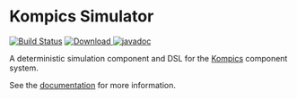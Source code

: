 # Kompics Simulator
[![Build Status](https://travis-ci.org/kompics/kompics-simulator.svg?branch=master)](https://travis-ci.org/kompics/kompics-simulator)
[ ![Download](https://api.bintray.com/packages/kompics/Maven/kompics-simulator/images/download.svg) ](https://bintray.com/kompics/Maven/kompics-simulator/_latestVersion)
[![javadoc](https://javadoc.io/badge2/se.sics.kompics.simulator/core/javadoc.svg)](https://javadoc.io/doc/se.sics.kompics.simulator/core)

A deterministic simulation component and DSL for the [Kompics](http://kompics.sics.se/) component system.

See the [documentation](http://kompics.sics.se/current/tutorial/simulation/index.html) for more information.
